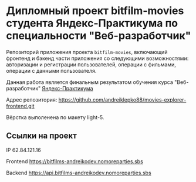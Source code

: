 # Дипломный проект bitfilm-movies студента Яндекс-Практикума по специальности "Веб-разработчик"
Репозиторий приложения проекта `bitfilm-movies`, включающий фронтенд и бэкенд части приложения со следующими возможностями: авторизации и регистрации пользователей, операции с фильмами, операции с данными пользователя. 

Данная работа является финальным результатом обучения курса "Веб-разработчик" [Яндекс-Практикума](https://practicum.yandex.ru/ "Сайт Яндекс-Практикума")

Адрес репозитория: https://github.com/andreiklepko88/movies-explorer-frontend.git

Вёрстка выполенена по макету light-5.

## Ссылки на проект

IP 62.84.121.16

Frontend https://bitfilms-andreikodev.nomoreparties.sbs

Backend https://api.bitfilms-andreikodev.nomoreparties.sbs
